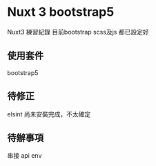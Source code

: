 # Nuxt 3 bootstrap5
Nuxt3 練習紀錄
目前bootstrap scss及js 都已設定好

## 使用套件
bootstrap5 

## 待修正
elsint 尚未安裝完成，不太確定

## 待辦事項
串接 api
env




